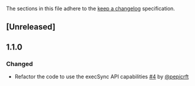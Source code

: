The sections in this file adhere to the [keep a changelog](https://keepachangelog.com/en/1.0.0/) specification.

## [Unreleased]

## 1.1.0

### Changed

- Refactor the code to use the execSync API capabilities [#4](https://github.com/Shopify/shopify-cli-action/pull/4) by [@pepicrft](https://github.com/pepicrft)
